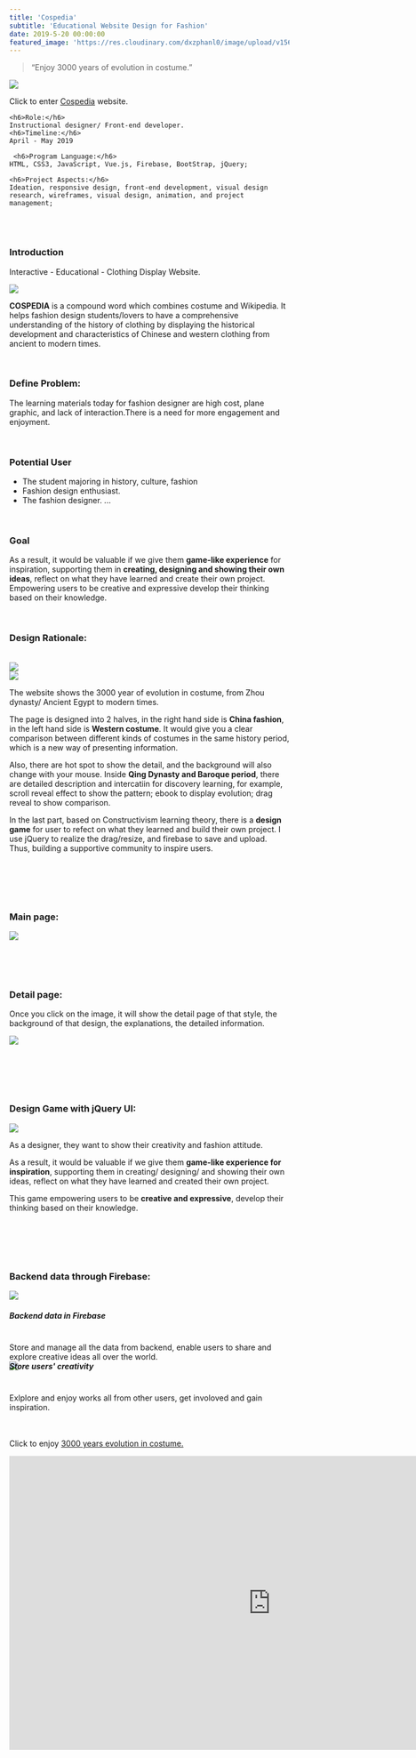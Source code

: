 ```yaml
---
title: 'Cospedia'
subtitle: 'Educational Website Design for Fashion'
date: 2019-5-20 00:00:00
featured_image: 'https://res.cloudinary.com/dxzphanl0/image/upload/v1560136860/12344.jpg'
---
```

> “Enjoy 3000 years of evolution in costume.”

![](https://res.cloudinary.com/dxzphanl0/image/upload/v1560136860/12344.jpg)

Click to enter [Cospedia](https://lizhen-zhu.github.io/entry/coming-soon-v1.html) website.

<div class="row fit">
  <div class="col-sm-4 col-xs-12">
   
    <h6>Role:</h6>
    Instructional designer/ Front-end developer. 
    <h6>Timeline:</h6>
    April - May 2019 
    

  </div>
  <div class="col-sm-8 col-xs-12">
    
  
     <h6>Program Language:</h6>
    HTML, CSS3, JavaScript, Vue.js, Firebase, BootStrap, jQuery; 
   
    <h6>Project Aspects:</h6>
    Ideation, responsive design, front-end development, visual design research, wireframes, visual design, animation, and project management; 

 
  </div>
</div> 

<br>
<br>



### Introduction


Interactive - Educational - Clothing Display Website.

<img src="/images/cos/34.gif">

**COSPEDIA** is a compound word which combines costume and Wikipedia. It helps fashion design students/lovers to have a comprehensive understanding of the history of clothing by displaying the historical development and characteristics of Chinese and western clothing from ancient to modern times. 


<br>

### Define Problem:

The learning materials today for fashion designer are high cost, plane graphic, and lack of interaction.There is a need for more engagement and enjoyment. 

<br>


### Potential User
- The student majoring in history, culture, fashion
- Fashion design enthusiast.
- The fashion designer.
...

<br>

### Goal

As a result, it would be valuable if we give them **game-like experience** for inspiration, supporting them in **creating, designing and showing their own ideas**, reflect on what they have learned and create their own project. Empowering users to be creative and expressive develop their thinking based on their knowledge.

<br>

### Design Rationale:

<br>

<div class="row fit">
  <div class="col-sm-6 col-xs-12">
<img src="/images/cos/33.gif">
</div>
  <div class="col-sm-6 col-xs-12">
<img src="/images/cos/36.gif">
</div>
</div>


The website shows the 3000 year of evolution in costume, from Zhou dynasty/ Ancient Egypt to modern times.

The page is designed into 2 halves, in the right hand side is **China fashion**, in the left hand side is **Western costume**. It would give you a clear comparison between different kinds of costumes in the same history period, which is a new way of presenting information.

Also, there are hot spot to show the detail, and the background will also change with your mouse. Inside **Qing Dynasty and Baroque period**, there are detailed description and intercatiin for discovery learning, for example, scroll reveal effect to show the pattern; ebook to display evolution; drag reveal to show comparison.

In the last part, based on Constructivism learning theory, there is a **design game** for user to refect on what they learned and build their own project. I use jQuery to realize the drag/resize, and firebase to save and upload. Thus, building a supportive community to inspire users. 


<br>
<br><br>
<br>


### Main page:

![](/images/cos/9.jpg)


<br><br><br>

### Detail page:

Once you click on the image, it will show the detail page of that style, the background of that design, the explanations, the detailed information.

![](/images/cos/5.jpg)

<br>
<br><br>
<br>

### Design Game with jQuery UI:

![](/images/cos/6.gif)

As a designer, they want to show their creativity and fashion attitude.
 
As a result, it would be valuable if we give them **game-like experience for inspiration**, supporting them in creating/ designing/ and showing their own ideas, reflect on what they have learned and created their own project.
 
This game empowering users to be **creative and expressive**, develop their thinking based on their knowledge.




<br>
<br><br>
<br>

### Backend data through Firebase:
<div class="row fit">
  <div class="col-sm-6 col-xs-12">
    <img src="/images/cos/7.png">
    
<h5 style="margin-left:0"> Backend data in Firebase </h5>

<br>
    Store and manage all the data from backend, enable users to share and explore creative ideas all over the world.
    
  </div>
  <div class="col-sm-6 col-xs-12">
    <img src="/images/cos/8.jpg">
    
<h5 style="margin-left:0;margin-top:-16px;"> Store users' creativity </h5>
   <br> 
    Exlplore and enjoy works all from other users, get involoved and gain inspiration.
    
  </div>
 
</div>
<br>
<br>


Click to enjoy [3000 years evolution in costume.](https://lizhen-zhu.github.io/entry/coming-soon-v1.html) 

<iframe width="940" height="529" src="https://www.youtube.com/embed/FG3cZHZI1zY" frameborder="0" allow="accelerometer; autoplay; encrypted-media; gyroscope; picture-in-picture" allowfullscreen></iframe>



